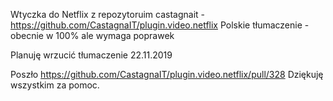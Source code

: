 Wtyczka do Netflix z repozytoruim castagnait - https://github.com/CastagnaIT/plugin.video.netflix
Polskie tłumaczenie - obecnie w 100% ale wymaga poprawek

Planuję wrzucić tłumaczenie 22.11.2019

Poszło
https://github.com/CastagnaIT/plugin.video.netflix/pull/328
Dziękuję wszystkim za pomoc.
